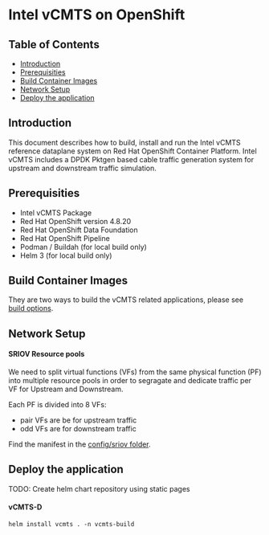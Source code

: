 # Intel vCMTS on OpenShift

## Table of Contents

<!-- TOC -->
- [Introduction](#introduction)
- [Prerequisities](#prerequisities)
- [Build Container Images](#build-container-images)
- [Network Setup](#network-setup)
- [Deploy the application](#deploy-the-application)
<!-- TOC -->

## Introduction

This document describes how to build, install and run the Intel vCMTS reference dataplane system on Red Hat OpenShift Container Platform. Intel vCMTS includes a DPDK Pktgen based cable traffic generation system for upstream and downstream traffic simulation.

## Prerequisities

  - Intel vCMTS Package
  - Red Hat OpenShift version 4.8.20
  - Red Hat OpenShift Data Foundation
  - Red Hat OpenShift Pipeline
  - Podman / Buildah (for local build only)
  - Helm 3 (for local build only)

## Build Container Images
They are two ways to build the vCMTS related applications, please see [build options](build/README.md).

## Network Setup

#### SRIOV Resource pools

We need to split virtual functions (VFs) from the same physical function (PF) into multiple resource pools in order to segragate and dedicate traffic per VF for Upstream and Downstream.

Each PF is divided into 8 VFs:
- pair VFs are be for upstream traffic
- odd VFs are for downstream traffic

Find the manifest in the [config/sriov folder](config/sriov).

## Deploy the application

TODO:
  Create helm chart repository using static pages

#### vCMTS-D

~~~
helm install vcmts . -n vcmts-build
~~~
